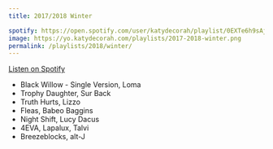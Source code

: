 ```yaml
---
title: 2017/2018 Winter

spotify: https://open.spotify.com/user/katydecorah/playlist/0EXTe6h9sAjUkX1kwpE2y3
image: https://yo.katydecorah.com/playlists/2017-2018-winter.png
permalink: /playlists/2018/winter/
---
```


[Listen on Spotify](https://open.spotify.com/user/katydecorah/playlist/0EXTe6h9sAjUkX1kwpE2y3)

- Black Willow - Single Version, Loma
- Trophy Daughter, Sur Back
- Truth Hurts, Lizzo
- Fleas, Babeo Baggins
- Night Shift, Lucy Dacus
- 4EVA, Lapalux, Talvi
- Breezeblocks, alt-J
